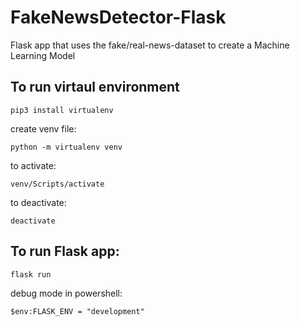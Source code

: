# FakeNewsDetector-Flask
Flask app that uses the fake/real-news-dataset to create a Machine Learning Model

## To run virtaul environment
```
pip3 install virtualenv
```

create venv file:
```
python -m virtualenv venv 
```

to activate:
```
venv/Scripts/activate
```
to deactivate:
```
deactivate 
```

## To run Flask app:
```
flask run
```
debug mode in powershell:
```
$env:FLASK_ENV = "development"
```
